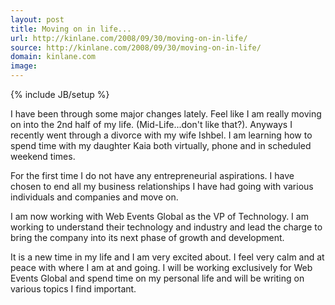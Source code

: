 ```yaml
---
layout: post
title: Moving on in life...
url: http://kinlane.com/2008/09/30/moving-on-in-life/
source: http://kinlane.com/2008/09/30/moving-on-in-life/
domain: kinlane.com
image: 
---
```

{% include JB/setup %}<p>I have been through some major changes lately. Feel like I am really moving on into the 2nd half of my life. (Mid-Life...don't like that?). Anyways I recently went through a divorce with my wife Ishbel. I am learning how to spend time with my daughter Kaia both virtually, phone and in scheduled weekend times.<p></p>
For the first time I do not have any entrepreneurial aspirations. I have chosen to end all my business relationships I have had going with various individuals and companies and move on.<p></p>
I am now working with Web Events Global as the VP of Technology. I am working to understand their technology and industry and lead the charge to bring the company into its next phase of growth and development.<p></p>
It is a new time in my life and I am very excited about. I feel very calm and at peace with where I am at and going. I will be working exclusively for Web Events Global and spend time on my personal life and will be writing on various topics I find important.</p>
